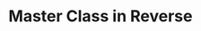 ---
ee_id: '66'
site: '1'
type: '2'
url: 2010-054-master-class-in-reverse
title: Master Class in Reverse
year: '2010'
display_year: '2010'
medium: Performance done in collaboration with the University of Michigan Digital
  Music Ensemble under the direction of Steve Rush
dims: ''
pitch: "​Performance for unknown electronics"
ps: ''
live_url: ''
related: ''
youtube: ''
related_code: ''
imgs: master-class-2010-054-performance-3-database-AK.jpg
subheading: ''
download: ''
add_credit: ''
commission: ''
layout: things-i-made
---